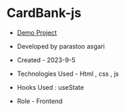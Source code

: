 # CardBank-js

- [Demo Project]()

- Developed by parastoo asgari

- Created - 2023-9-5

- Technologies Used - Html , css , js 

- Hooks Used : useState 

- Role - Frontend

